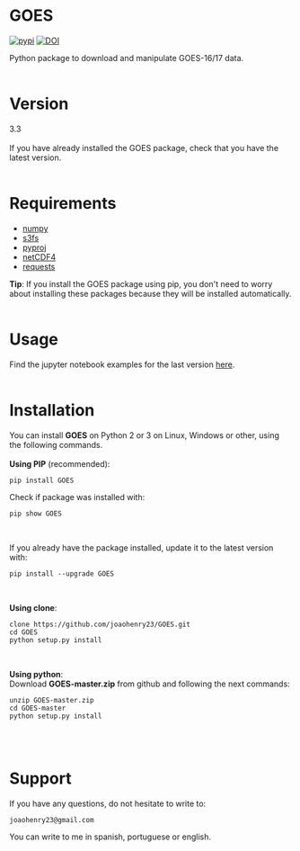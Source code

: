 # GOES
[![pypi](https://img.shields.io/badge/pypi-v3.3-brightgreen.svg)](https://pypi.org/project/GOES/) [![DOI](https://zenodo.org/badge/213261768.svg)](https://zenodo.org/badge/latestdoi/213261768)

Python package to download and manipulate GOES-16/17 data.
<br><br>

# Version
3.3
<br><br>
If you have already installed the GOES package, check that you have the latest version.
<br><br>

# Requirements
- [numpy](https://numpy.org/)
- [s3fs](https://s3fs.readthedocs.io/en/latest/install.html)
- [pyproj](https://github.com/pyproj4/pyproj)
- [netCDF4](http://unidata.github.io/netcdf4-python/)
- [requests](https://2.python-requests.org/en/master/)

**Tip**: If you install the GOES package using pip, you don't need to worry about installing these packages because they will be installed automatically.
<br><br>

# Usage
Find the jupyter notebook examples for the last version [here](https://github.com/joaohenry23/GOES/blob/master/examples/index.ipynb).
<br><br>

# Installation
You can install **GOES** on Python 2 or 3 on Linux, Windows or other, using the following commands.
<br><br>
**Using PIP** (recommended):
```
pip install GOES

```

Check if package was installed with:

```
pip show GOES
```
<br>

If you already have the package installed, update it to the latest version with:

```
pip install --upgrade GOES
```
<br>

**Using clone**:
```
clone https://github.com/joaohenry23/GOES.git
cd GOES
python setup.py install

```
<br>

**Using python**:\
Download **GOES-master.zip** from github and following the next commands:
```
unzip GOES-master.zip
cd GOES-master
python setup.py install

```
<br><br>

# Support
If you have any questions, do not hesitate to write to:
```
joaohenry23@gmail.com

```
You can write to me in spanish, portuguese or english.


